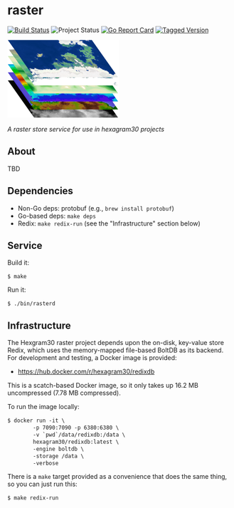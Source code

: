 # raster

[![Build Status][build-badge]][build]
![Project Status][project-status]
[![Go Report Card][report-card-badge]][report-card]
[![Tagged Version][tag-badge]][tag]

[![Project Logo][logo]][logo-large]

*A raster store service for use in hexagram30 projects*

## About

TBD

## Dependencies

* Non-Go deps: protobuf (e.g., `brew install protobuf`)
* Go-based deps: `make deps`
* Redix: `make redix-run` (see the "Infrastructure" section below)

## Service

Build it:

```shell
$ make
```

Run it:

```shell
$ ./bin/rasterd
```

## Infrastructure

The Hexgram30 raster project depends upon the on-disk, key-value store Redix,
which uses the memory-mapped file-based BoltDB as its backend. For development
and testing, a Docker image is provided:

* https://hub.docker.com/r/hexagram30/redixdb

This is a scatch-based Docker image, so it only takes up 16.2 MB uncompressed
(7.78 MB compressed).

To run the image locally:

```shell
$ docker run -it \
		-p 7090:7090 -p 6380:6380 \
		-v `pwd`/data/redixdb:/data \
		hexagram30/redixdb:latest \
		-engine boltdb \
		-storage /data \
		-verbose
```

There is a `make` target provided as a convenience that does the same thing, so
you can just run this:

```shell
$ make redix-run
```

<!-- Named page links below: /-->

[logo]: https://raw.githubusercontent.com/hexagram30/raster/master/assets/images/logo.png
[logo-large]: https://raw.githubusercontent.com/hexagram30/raster/master/assets/images/logo-large.png
[build-badge]: https://github.com/hexagram30/raster/workflows/Go/badge.svg
[build]: https://github.com/hexagram30/raster/actions
[report-card-badge]: https://goreportcard.com/badge/hexagram30/raster?v1
[report-card]: https://goreportcard.com/report/hexagram30/raster
[project-status]: https://img.shields.io/badge/project%20status-planning-violet.svg
[tag-badge]: https://img.shields.io/github/tag/hexagram30/raster.svg
[tag]: https://github.com/hexagram30/raster/tags
